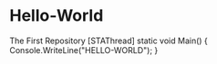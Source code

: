 # Hello-World
The First Repository
        [STAThread]
        static void Main()
        {
            Console.WriteLine("HELLO-WORLD");
        }
